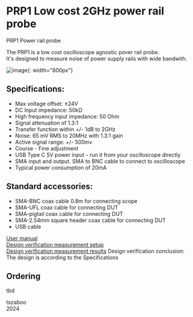 # PRP1 Low cost 2GHz power rail probe 
PRP1 Power rail probe

The PRP1 is a low cost oscilloscope agnostic pover rail probe.  
It's designed to measure noise of power supply rails with wide bandwith.

![image](User-Manual\PRP1-picture.jpg){: width="800px"}


## Specifications:
* Max voltage offset: ±24V
* DC Input impedance: 50kΩ
* High frequency input impedance: 50 Ohm
* Signal attenuation of 1.3:1
* Transfer function within +/- 1dB to 2GHz
* Noise: 65 mV RMS to 20MHz with 1.3:1 gain
* Active signal range: +/- 500mv
* Course - Fine adjustment
* USB Type C 5V power input - run it from your oscilloscope directly
* SMA input and output. SMA to BNC cable to connect to oscilloscope
* Typical power consumption of 20mA

## Standard accessories:
* SMA-BNC coax cable 0.8m for connecting scope
* SMA-UFL coax cable for connecting DUT
* SMA-pigtail coax cable for connecting DUT
* SMA-2.54mm square header coax cable for connecting DUT
* USB cable

[User manual](tbd)  
[Design verification measurement setup](tbd)  
[Design verification measurement results](tbd) 
Design verification conclusion:  
The design is according to the Specifications 

## Ordering
tbd

tszaboo  
2024



